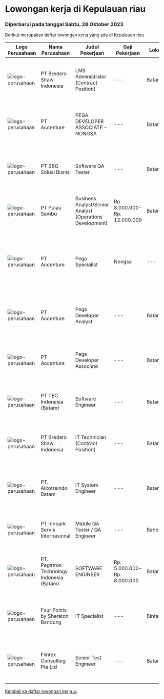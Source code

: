 
  # Lowongan kerja di Kepulauan riau

  ### Diperbarui pada tanggal Sabtu, 28 Oktober 2023

  Berikut merupakan daftar lowongan kerja yang ada di Kepulauan riau

  |Logo Perusahaan | Nama Perusahaan | Judul Pekerjaan | Gaji Pekerjaan | Lokasi | Deskripsi | Tanggal diunggah | Pranala |
  | -------------- | --------------- | --------------- | --------- | --------- | -------------- | ------- | ----------- |
  |![logo-perusahaan](https://image-service-cdn.seek.com.au/c4db8532dcefc76f459088ffaa174b147b43d567/ee4dce1061f3f616224767ad58cb2fc751b8d2dc)|PT Bredero Shaw Indonesia|LMS Administrator (Contract Position)|---|Batam|Main Duties &amp; Responsibilities:Responsible for the design and development of training and learning content for the Learning Management System...|Jumat, 20 Oktober 2023|https://www.jobstreet.co.id/id/job/lms-administrator-contract-position-4505418?token=0~db05a78b-ad85-4f6a-87ba-bbe1213d070b&sectionRank=1&jobId=jobstreet-id-job-4505418|
|![logo-perusahaan](https://image-service-cdn.seek.com.au/1c2e28fa09a87d89b9dac6106fdc6fa435c484bb/ee4dce1061f3f616224767ad58cb2fc751b8d2dc)|PT Accenture|PEGA DEVELOPER ASSOCIATE - NONGSA|---|Batam|Configures solution applications, process models, business rules, and user interfaces, creates marketing campaign functional requirements Analyze,...|Senin, 23 Oktober 2023|https://www.jobstreet.co.id/id/job/pega-developer-associate-nongsa-4506312?token=0~db05a78b-ad85-4f6a-87ba-bbe1213d070b&sectionRank=2&jobId=jobstreet-id-job-4506312|
|![logo-perusahaan](https://image-service-cdn.seek.com.au/f820d36a8e416d7a4c2783ec051002404d9ab8a9/ee4dce1061f3f616224767ad58cb2fc751b8d2dc)|PT SBG Solusi Bisnis|Software QA Tester|---|Batam|Responsibilities: Assist in day to day monitoring of bugs. Finds and reports common issues among bugs. Design and execute test cases according to the...|Jumat, 20 Oktober 2023|https://www.jobstreet.co.id/id/job/software-qa-tester-4505324?token=0~db05a78b-ad85-4f6a-87ba-bbe1213d070b&sectionRank=3&jobId=jobstreet-id-job-4505324|
|![logo-perusahaan](https://image-service-cdn.seek.com.au/dd5c6ca6127e24f6a703cc0832b3475fa21bd672/ee4dce1061f3f616224767ad58cb2fc751b8d2dc)|PT Pulau Sambu|Business Analyst/Senior Analyst (Operations Development)|Rp. 8.000.000-Rp. 12.000.000|Batam|Job Descriptions: Analyzing business processes: The Operations Development Analyst must analyze and understand the current business processes within...|Senin, 16 Oktober 2023|https://www.jobstreet.co.id/id/job/business-analyst-senior-analyst-operations-development-4500451?token=0~db05a78b-ad85-4f6a-87ba-bbe1213d070b&sectionRank=4&jobId=jobstreet-id-job-4500451|
|![logo-perusahaan](https://image-service-cdn.seek.com.au/1c2e28fa09a87d89b9dac6106fdc6fa435c484bb/ee4dce1061f3f616224767ad58cb2fc751b8d2dc)|PT Accenture|Pega Specialist | Nongsa|---|Batam|About AccentureAccenture is a global professional services company with leading digital, cloud, and security capabilities. Combining unmatched...|Selasa, 17 Oktober 2023|https://www.jobstreet.co.id/id/job/pega-specialist-%7C-nongsa-4501586?token=0~db05a78b-ad85-4f6a-87ba-bbe1213d070b&sectionRank=5&jobId=jobstreet-id-job-4501586|
|![logo-perusahaan](https://image-service-cdn.seek.com.au/1c2e28fa09a87d89b9dac6106fdc6fa435c484bb/ee4dce1061f3f616224767ad58cb2fc751b8d2dc)|PT Accenture|Pega Developer Analyst|---|Batam|Work on developing and maintaining applications built on the Pega platform. Understand the requirements and design of the applications. Write code in...|Senin, 16 Oktober 2023|https://www.jobstreet.co.id/id/job/pega-developer-analyst-4500506?token=0~db05a78b-ad85-4f6a-87ba-bbe1213d070b&sectionRank=6&jobId=jobstreet-id-job-4500506|
|![logo-perusahaan](https://image-service-cdn.seek.com.au/1c2e28fa09a87d89b9dac6106fdc6fa435c484bb/ee4dce1061f3f616224767ad58cb2fc751b8d2dc)|PT Accenture|Pega Developer Associate|---|Batam|Work on developing and maintaining applications built on the Pega platform. Understand the requirements and design of the applications. Write code in...|Senin, 16 Oktober 2023|https://www.jobstreet.co.id/id/job/pega-developer-associate-4500514?token=0~db05a78b-ad85-4f6a-87ba-bbe1213d070b&sectionRank=7&jobId=jobstreet-id-job-4500514|
|![logo-perusahaan](https://image-service-cdn.seek.com.au/e5fa2b81daae9047d0ab4f6ef4822f50e1c8f8bd/ee4dce1061f3f616224767ad58cb2fc751b8d2dc)|PT TEC Indonesia (Batam)|Software Engineer|---|Batam|Bachelor degree in Electronic Engineer (arus lemah) Good skill to operate C++, Java programming and Visual Basic Having knowledge of Linux...|Senin, 16 Oktober 2023|https://www.jobstreet.co.id/id/job/software-engineer-4500364?token=0~db05a78b-ad85-4f6a-87ba-bbe1213d070b&sectionRank=8&jobId=jobstreet-id-job-4500364|
|![logo-perusahaan](https://image-service-cdn.seek.com.au/c4db8532dcefc76f459088ffaa174b147b43d567/ee4dce1061f3f616224767ad58cb2fc751b8d2dc)|PT Bredero Shaw Indonesia|IT Technician (Contract Position)|---|Batam|Main Duties &amp; Responsibilities: Serve as the first point of contact for clients and internal employees seeking technical assistance over the...|Selasa, 10 Oktober 2023|https://www.jobstreet.co.id/id/job/it-technician-contract-position-4494319?token=0~db05a78b-ad85-4f6a-87ba-bbe1213d070b&sectionRank=9&jobId=jobstreet-id-job-4494319|
|![logo-perusahaan](https://i.ibb.co/sqvTCh9/112815900-stock-vector-no-image-available-icon-flat-vector.webp)|PT. Alcotraindo Batam|IT System Engineer|---|Batam|We are looking for an achievement-oriented and self-motivated candidate with end user support, procurement working experience and responsible for...|Jumat, 06 Oktober 2023|https://www.jobstreet.co.id/id/job/it-system-engineer-4490911?token=0~db05a78b-ad85-4f6a-87ba-bbe1213d070b&sectionRank=10&jobId=jobstreet-id-job-4490911|
|![logo-perusahaan](https://image-service-cdn.seek.com.au/5f8b109dba2d1bd12e0f98858b63c67a0c0b684e/ee4dce1061f3f616224767ad58cb2fc751b8d2dc)|PT Innoark Servis Internasional|Middle QA Tester / QA Engineer|---|Bandung|What will you be doing?  Developing Test Strategies, Test Plans, and Test Cases  Maintaining and enhancing a QA process and adhering to it Testing,...|Rabu, 04 Oktober 2023|https://www.jobstreet.co.id/id/job/middle-qa-tester-qa-engineer-4487966?token=0~db05a78b-ad85-4f6a-87ba-bbe1213d070b&sectionRank=11&jobId=jobstreet-id-job-4487966|
|![logo-perusahaan](https://image-service-cdn.seek.com.au/4535dfde5cae0fbf6b066bcc002be9af004acdba/ee4dce1061f3f616224767ad58cb2fc751b8d2dc)|PT. Pegatron Technology Indonesia (Batam)|SOFTWARE ENGINEER|Rp. 5.000.000-Rp. 8.000.000|Batam|Responsibilities : Responsible for the maintenance of the server database Responsible for the development of software used in daily production...|Senin, 02 Oktober 2023|https://www.jobstreet.co.id/id/job/software-engineer-4485507?token=0~db05a78b-ad85-4f6a-87ba-bbe1213d070b&sectionRank=12&jobId=jobstreet-id-job-4485507|
|![logo-perusahaan](https://i.ibb.co/sqvTCh9/112815900-stock-vector-no-image-available-icon-flat-vector.webp)|Four Points by Sheraton Bandung|IT Specialist|---|Bintan|POSITION SUMMARYInstall, configure, manage, maintain, test, evaluate, and repair computer networks, workstations, support server system(s), supporting...|Kamis, 12 Oktober 2023|https://www.jobstreet.co.id/id/job/it-specialist-1037184531?token=0~db05a78b-ad85-4f6a-87ba-bbe1213d070b&sectionRank=13&jobId=jobstreet-id-job-1037184531|
|![logo-perusahaan](https://i.ibb.co/sqvTCh9/112815900-stock-vector-no-image-available-icon-flat-vector.webp)|Flintex Consulting Pte Ltd|Senior Test Engineer|---|Batam|POSITION SUMMARY:Responsible for working in a group environment in coordination with engineering and manufacturing teams to support new products test...|Kamis, 05 Oktober 2023|https://www.jobstreet.co.id/id/job/senior-test-engineer-1037128142?token=0~db05a78b-ad85-4f6a-87ba-bbe1213d070b&sectionRank=14&jobId=jobstreet-id-job-1037128142|


  [Kembali ke daftar lowongan kerja 🔙](../README.md#daftar-lowongan-kerja)
  